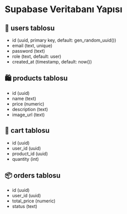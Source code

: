 # Supabase Veritabanı Yapısı

## 🧑 users tablosu
- id (uuid, primary key, default: gen_random_uuid())
- email (text, unique)
- password (text)
- role (text, default: user)
- created_at (timestamp, default: now())

## 🛍️ products tablosu
- id (uuid)
- name (text)
- price (numeric)
- description (text)
- image_url (text)

## 🛒 cart tablosu
- id (uuid)
- user_id (uuid)
- product_id (uuid)
- quantity (int)

## 📦 orders tablosu
- id (uuid)
- user_id (uuid)
- total_price (numeric)
- status (text)
